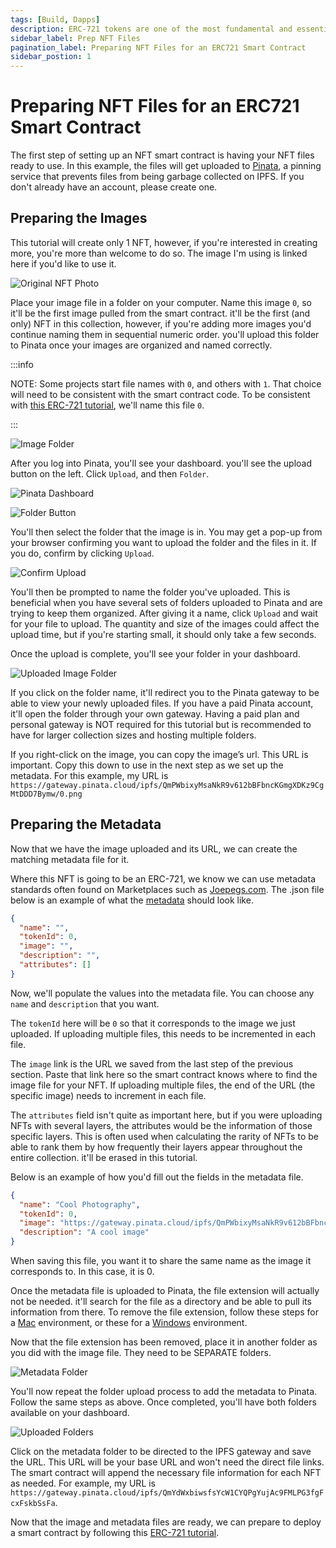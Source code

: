 ```yaml
---
tags: [Build, Dapps]
description: ERC-721 tokens are one of the most fundamental and essential concepts in Ethereum. This same token standard is adopted in the Avalanche ecosystem.
sidebar_label: Prep NFT Files
pagination_label: Preparing NFT Files for an ERC721 Smart Contract
sidebar_postion: 1
---
```


# Preparing NFT Files for an ERC721 Smart Contract

The first step of setting up an NFT smart contract is having your NFT files
ready to use. In this example, the files will get uploaded to
[Pinata](https://www.pinata.cloud/), a pinning service that prevents files from
being garbage collected on IPFS. If you don't already have an account, please
create one.

## Preparing the Images

This tutorial will create only 1 NFT, however, if you're interested in creating
more, you're more than welcome to do so. The image I'm using is linked here if
you'd like to use it.

![Original NFT Photo](preparing-nft-files/1-original.jpeg)

Place your image file in a folder on your computer. Name this image `0`, so
it'll be the first image pulled from the smart contract. it'll be the first (and
only) NFT in this collection, however, if you're adding more images you'd
continue naming them in sequential numeric order. you'll upload this folder to
Pinata once your images are organized and named correctly.

:::info

NOTE: Some projects start file names with `0`, and others with `1`. That choice
will need to be consistent with the smart contract code. To be consistent with
[this ERC-721 tutorial](/build/dapp/smart-contracts/nfts/deploy-collection.md), we'll name this file
 `0`.

:::

![Image Folder](preparing-nft-files/2-image-folder.png)

After you log into Pinata, you'll see your dashboard. you'll see the upload
button on the left. Click `Upload`, and then `Folder`.

![Pinata Dashboard](preparing-nft-files/3-pinata-dashboard.png)

![Folder Button](preparing-nft-files/4-folder-button.png)

You'll then select the folder that the image is in. You may get a pop-up from
your browser confirming you want to upload the folder and the files in it. If
you do, confirm by clicking `Upload`.

![Confirm Upload](preparing-nft-files/5-confirm-upload.png)

You'll then be prompted to name the folder you've uploaded. This is beneficial
when you have several sets of folders uploaded to Pinata and are trying to keep
them organized. After giving it a name, click `Upload` and wait for your file to
upload. The quantity and size of the images could affect the upload time, but if
you're starting small, it should only take a few seconds.

Once the upload is complete, you'll see your folder in your dashboard.

![Uploaded Image Folder](preparing-nft-files/6-uploaded-image.png)

If you click on the folder name, it'll redirect you to the Pinata gateway to be
able to view your newly uploaded files. If you have a paid Pinata account, it'll
open the folder through your own gateway. Having a paid plan and personal
gateway is NOT required for this tutorial but is recommended to have for larger
collection sizes and hosting multiple folders.

If you right-click on the image, you can copy the image’s url. This URL is
important. Copy this down to use in the next step as we set up the metadata. For
this example, my URL is
`https://gateway.pinata.cloud/ipfs/QmPWbixyMsaNkR9v612bBFbncKGmgXDKz9CgMtDDD7Bymw/0.png`

## Preparing the Metadata

Now that we have the image uploaded and its URL, we can create the matching metadata file for it.

Where this NFT is going to be an ERC-721, we know we can use metadata standards
often found on Marketplaces such as [Joepegs.com](https://joepegs.com). The
.json file below is an example of what the
[metadata](https://docs.opensea.io/docs/metadata-standards#metadata-structure)
should look like.

```json
{
  "name": "",
  "tokenId": 0,
  "image": "",
  "description": "",
  "attributes": []
}
```

Now, we'll populate the values into the metadata file. You can choose any `name`
and `description` that you want.

The `tokenId` here will be `0` so that it corresponds to the image we just
uploaded. If uploading multiple files, this needs to be incremented in each
file.

The `image` link is the URL we saved from the last step of the previous section.
Paste that link here so the smart contract knows where to find the image file
for your NFT. If uploading multiple files, the end of the URL (the specific
image) needs to increment in each file.

The `attributes` field isn't quite as important here, but if you were uploading
NFTs with several layers, the attributes would be the information of those
specific layers. This is often used when calculating the rarity of NFTs to be
able to rank them by how frequently their layers appear throughout the entire
collection. it'll be erased in this tutorial.

Below is an example of how you'd fill out the fields in the metadata file.

```json
{
  "name": "Cool Photography",
  "tokenId": 0,
  "image": "https://gateway.pinata.cloud/ipfs/QmPWbixyMsaNkR9v612bBFbncKGmgXDKz9CgMtDDD7Bymw/0.png",
  "description": "A cool image"
}
```

When saving this file, you want it to share the same name as the image it
corresponds to. In this case, it is 0.

Once the metadata file is uploaded to Pinata, the file extension will actually
not be needed. it'll search for the file as a directory and be able to pull its
information from there. To remove the file extension, follow these steps for a
[Mac](https://support.apple.com/guide/mac-help/show-or-hide-filename-extensions-on-mac-mchlp2304/mac)
environment, or these for a
[Windows](https://www.techwalla.com/articles/how-to-remove-file-extensions)
environment.

Now that the file extension has been removed, place it in another folder as you
did with the image file. They need to be SEPARATE folders.

![Metadata Folder](preparing-nft-files/7-metadata-folder.png)

You'll now repeat the folder upload process to add the metadata to Pinata.
Follow the same steps as above. Once completed, you'll have both folders
available on your dashboard.

![Uploaded Folders](preparing-nft-files/8-both-uploads.png)

Click on the metadata folder to be directed to the IPFS gateway and save the
URL. This URL will be your base URL and won't need the direct file links. The
smart contract will append the necessary file information for each NFT as
needed. For example, my URL is
`https://gateway.pinata.cloud/ipfs/QmYdWxbiwsfsYcW1CYQPgYujAc9FMLPG3fgFcxFskbSsFa`.

Now that the image and metadata files are ready, we can prepare to deploy a
smart contract by following this [ERC-721 tutorial](/build/dapp/smart-contracts/nfts/deploy-collection.md).
